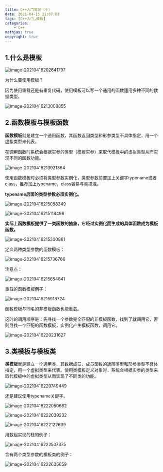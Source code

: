 ```yaml
---
title: C++入门笔记（十）
date: 2021-04-15 21:07:03
tags: [C++入门,模板]
categories: 
	- C++
mathjax: true
copyright: true
---
```


## 1.什么是模板

![image-20210416202641797](C-入门笔记（十）/image-20210416202641797.png)

<!--more-->

为什么要使用模板？

因为使用重载还是有重复代码，使用模板可以写一个通用的函数适用多种不同的数据类型。

![image-20210416213008855](C-入门笔记（十）/image-20210416213008855.png)

## 2.函数模板与模板函数

**函数模板**就是建立一个通用函数，其函数返回类型和形参类型不具体指定，用一个虚拟类型来代表。

在调用函数时系统会根据实参的类型（模板实参）来取代模板中的虚拟类型从而实现不同的函数功能。

![image-20210416213921364](C-入门笔记（十）/image-20210416213921364.png)

使用函数模板时必须将类型参数实例化，类型参数前要加上关键字typename或者class，推荐加上typename，class容易与类搞混。

**typename后面的类型参数必须实例化。**

![image-20210416215058349](C-入门笔记（十）/image-20210416215058349.png)

![image-20210416215118498](C-入门笔记（十）/image-20210416215118498.png)

**实际上函数模板提供了一类函数的抽象，它经过实例化而生成的具体函数成为模板函数。**

![image-20210416215300861](C-入门笔记（十）/image-20210416215300861.png)

定义两种类型参数的函数模板：

![image-20210416215736766](C-入门笔记（十）/image-20210416215736766.png)

注意点：

![image-20210416215654841](C-入门笔记（十）/image-20210416215654841.png)

重载的函数模板例子：

![image-20210416215918724](C-入门笔记（十）/image-20210416215918724.png)

函数模板与同名的非模板函数也能重载。

这时的调用顺序是：先寻找一个参数完全匹配的非模板函数，找到了就调用它，否则寻找一个匹配的函数模板，实例化产生模板函数，调用它。

![image-20210416220231627](C-入门笔记（十）/image-20210416220231627.png)

## 3.类模板与模板类

**类模板**就是建立一个通用类，其数据成员、成员函数的返回类型和形参类型不具体指定，用一个虚拟类型来代表。使用类模板定义对象时，系统会根据实参的类型来取代模板中的虚拟类型从而实现了不同类的功能。

![image-20210416220749449](C-入门笔记（十）/image-20210416220749449.png)

还是建议使用typename关键字。

![image-20210416222050662](C-入门笔记（十）/image-20210416222050662.png)

![image-20210416222039232](C-入门笔记（十）/image-20210416222039232.png)

![image-20210416222122639](C-入门笔记（十）/image-20210416222122639.png)

用数组实现的栈的例子：

![image-20210416222507375](C-入门笔记（十）/image-20210416222507375.png)

含有两个类型参数的模板类的例子：

![image-20210416222605659](C-入门笔记（十）/image-20210416222605659.png)